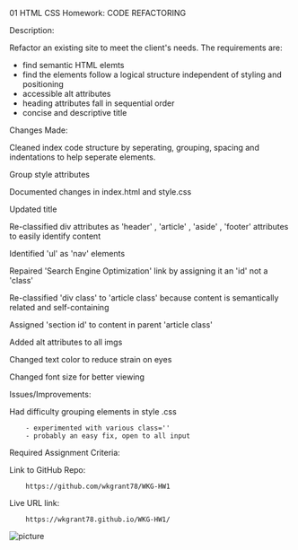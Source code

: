 01 HTML CSS Homework: CODE REFACTORING


Description:

Refactor an existing site to meet the client's needs. The requirements are:
- find semantic HTML elemts
- find the elements follow a logical structure independent of styling and positioning
- accessible alt attributes
- heading attributes fall in sequential order
- concise and descriptive title 


Changes Made:

Cleaned index code structure by seperating, grouping, spacing and indentations to help seperate elements.

Group style attributes 

Documented changes in index.html and style.css

Updated title

Re-classified div attributes as 'header' , 'article' , 'aside' , 'footer' attributes to easily identify content

Identified 'ul' as 'nav' elements

Repaired 'Search Engine Optimization' link by assigning it an 'id' not a 'class'

Re-classified 'div class' to 'article class' because content is semantically related and self-containing

Assigned 'section id' to content in parent 'article class'

Added alt attributes to all imgs

Changed text color to reduce strain on eyes

Changed font size for better viewing

Issues/Improvements:

Had difficulty grouping elements in style .css

        - experimented with various class=''
        - probably an easy fix, open to all input


Required Assignment Criteria:

Link to GitHub Repo:

        https://github.com/wkgrant78/WKG-HW1

Live URL link: 

        https://wkgrant78.github.io/WKG-HW1/

![picture](https://github.com/wkgrant78/WKG-HW1/blob/master/horiseon-screenshot.jpg)


